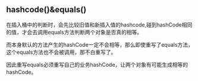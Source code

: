 ## hashcode()&equals()

在插入桶中的判断时，会先比较旧值和新插入值的hashcode,碰到hashCode相同的值，才会去调用equals方法判断两个对象是否真的相等。

而本身默认的方法产生的hashCode一定不会相等，那么即使重写了equals方法，这个equals方法也不会被调用，那不白重写了。

因此重写equals必须重写自己的业务hashCode，让两个对象有可能生成相等的hashCode。
